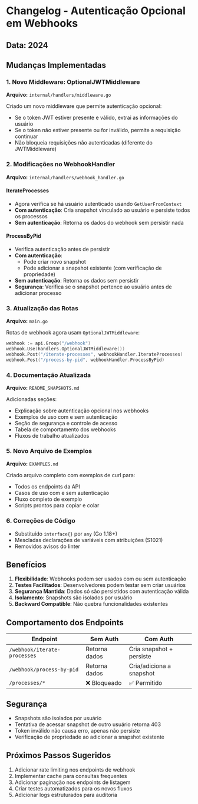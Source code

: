 # Changelog - Autenticação Opcional em Webhooks

## Data: 2024

## Mudanças Implementadas

### 1. Novo Middleware: OptionalJWTMiddleware

**Arquivo:** `internal/handlers/middleware.go`

Criado um novo middleware que permite autenticação opcional:
- Se o token JWT estiver presente e válido, extrai as informações do usuário
- Se o token não estiver presente ou for inválido, permite a requisição continuar
- Não bloqueia requisições não autenticadas (diferente do JWTMiddleware)

### 2. Modificações no WebhookHandler

**Arquivo:** `internal/handlers/webhook_handler.go`

#### IterateProcesses
- Agora verifica se há usuário autenticado usando `GetUserFromContext`
- **Com autenticação**: Cria snapshot vinculado ao usuário e persiste todos os processos
- **Sem autenticação**: Retorna os dados do webhook sem persistir nada

#### ProcessByPid
- Verifica autenticação antes de persistir
- **Com autenticação**: 
  - Pode criar novo snapshot
  - Pode adicionar a snapshot existente (com verificação de propriedade)
- **Sem autenticação**: Retorna os dados sem persistir
- **Segurança**: Verifica se o snapshot pertence ao usuário antes de adicionar processo

### 3. Atualização das Rotas

**Arquivo:** `main.go`

Rotas de webhook agora usam `OptionalJWTMiddleware`:
```go
webhook := api.Group("/webhook")
webhook.Use(handlers.OptionalJWTMiddleware())
webhook.Post("/iterate-processes", webhookHandler.IterateProcesses)
webhook.Post("/process-by-pid", webhookHandler.ProcessByPid)
```

### 4. Documentação Atualizada

**Arquivo:** `README_SNAPSHOTS.md`

Adicionadas seções:
- Explicação sobre autenticação opcional nos webhooks
- Exemplos de uso com e sem autenticação
- Seção de segurança e controle de acesso
- Tabela de comportamento dos webhooks
- Fluxos de trabalho atualizados

### 5. Novo Arquivo de Exemplos

**Arquivo:** `EXAMPLES.md`

Criado arquivo completo com exemplos de curl para:
- Todos os endpoints da API
- Casos de uso com e sem autenticação
- Fluxo completo de exemplo
- Scripts prontos para copiar e colar

### 6. Correções de Código

- Substituído `interface{}` por `any` (Go 1.18+)
- Mescladas declarações de variáveis com atribuições (S1021)
- Removidos avisos do linter

## Benefícios

1. **Flexibilidade**: Webhooks podem ser usados com ou sem autenticação
2. **Testes Facilitados**: Desenvolvedores podem testar sem criar usuários
3. **Segurança Mantida**: Dados só são persistidos com autenticação válida
4. **Isolamento**: Snapshots são isolados por usuário
5. **Backward Compatible**: Não quebra funcionalidades existentes

## Comportamento dos Endpoints

| Endpoint | Sem Auth | Com Auth |
|----------|----------|----------|
| `/webhook/iterate-processes` | Retorna dados | Cria snapshot + persiste |
| `/webhook/process-by-pid` | Retorna dados | Cria/adiciona a snapshot |
| `/processes/*` | ❌ Bloqueado | ✅ Permitido |

## Segurança

- Snapshots são isolados por usuário
- Tentativa de acessar snapshot de outro usuário retorna 403
- Token inválido não causa erro, apenas não persiste
- Verificação de propriedade ao adicionar a snapshot existente

## Próximos Passos Sugeridos

1. Adicionar rate limiting nos endpoints de webhook
2. Implementar cache para consultas frequentes
3. Adicionar paginação nos endpoints de listagem
4. Criar testes automatizados para os novos fluxos
5. Adicionar logs estruturados para auditoria

